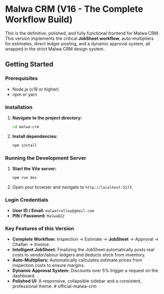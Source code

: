 # Malwa CRM (V16 - The Complete Workflow Build)

This is the definitive, polished, and fully functional frontend for Malwa CRM. This version implements the critical **JobSheet workflow**, auto-multipliers for estimates, direct ledger posting, and a dynamic approval system, all wrapped in the strict Malwa CRM design system.

## Getting Started

### Prerequisites
- Node.js (v18 or higher)
- npm or yarn

### Installation
1.  **Navigate to the project directory:**
    ```sh
    cd malwa-crm
    ```
2.  **Install dependencies:**
    ```sh
    npm install
    ```

### Running the Development Server
1.  **Start the Vite server:**
    ```sh
    npm run dev
    ```
2.  Open your browser and navigate to `http://localhost:5173`.

### Login Credentials
-   **User ID / Email:** `malwatrolley@gmail.com`
-   **PIN / Password:** `Malwa822`

### Key Features of this Version
-   **Complete Workflow:** Inspection -> Estimate -> **JobSheet** -> Approval -> Challan -> Invoice.
-   **Intelligent JobSheet:** Finalizing the JobSheet automatically posts real costs to vendor/labour ledgers and deducts stock from inventory.
-   **Auto-Multipliers:** Automatically calculates estimate prices from inspection costs to ensure margins.
-   **Dynamic Approval System:** Discounts over 5% trigger a request on the dashboard.
-   **Polished UI:** A responsive, collapsible sidebar and a consistent, professional theme.
#   o f f i c i a l - m a l w a - c r m  
 